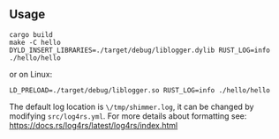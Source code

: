 ## Usage

```shell
cargo build
make -C hello
DYLD_INSERT_LIBRARIES=./target/debug/liblogger.dylib RUST_LOG=info ./hello/hello
```
or on Linux:
```shell
LD_PRELOAD=./target/debug/liblogger.so RUST_LOG=info ./hello/hello
```

The default log location is `\/tmp/shimmer.log`, it can be changed by modifying
`src/log4rs.yml`. For more details about formatting see: https://docs.rs/log4rs/latest/log4rs/index.html
